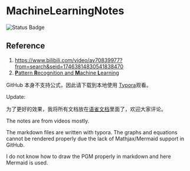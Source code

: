 # MachineLearningNotes

![Status Badge](https://github.com/konas122/MachineLearning-Notes/actions/workflows/mdbook.yml/badge.svg?branch=main)

## Reference

1. https://www.bilibili.com/video/av70839977?from=search&seid=17463814830541838470 
2. [**P**attern **R**ecognition and **M**achine **L**earning](https://www.*microsoft*.com/en-us/research/uploads/prod/2006/01/Bishop-Pattern-Recognition-and-Machine-Learning-2006.pdf )

GitHub 本身不支持公式，因此请下载到本地使用 [Typora](https://www.typora.io/)观看。

Update:

为了更好的效果，我将所有文档放在[语雀文档](https://www.yuque.com/books/share/f4031f65-70c1-4909-ba01-c47c31398466?#)里面了，欢迎大家评论。

The notes are from videos mostly.

The markdown files are written with typora. The graphs and equations cannot be rendered properly due the lack of Mathjax/Mermaid support in GitHub.



I do not know how to draw the PGM properly in markdown and here Mermaid is used.


